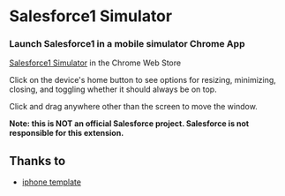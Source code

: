 Salesforce1 Simulator
====================

### Launch Salesforce1 in a mobile simulator Chrome App

[Salesforce1 Simulator](https://chrome.google.com/webstore/detail/salesforce1-launcher/kpcidnaepmjpicidmbjofolkmgliinie?hl=en-US&utm_source=chrome-ntp-launcher) in the Chrome Web Store

Click on the device's home button to see options for resizing, minimizing, closing, and toggling whether it should always be on top.

Click and drag anywhere other than the screen to move the window.

**Note: this is NOT an official Salesforce project. Salesforce is not responsible for this extension.**

## Thanks to
* [iphone template](http://codepen.io/charlie-volpe/pen/xvcnE)
